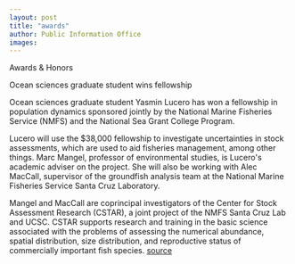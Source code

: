 ```yaml
---
layout: post
title: "awards"
author: Public Information Office
images:
---
```


Awards & Honors

Ocean sciences graduate student wins fellowship

Ocean sciences graduate student Yasmin Lucero has won a fellowship in population dynamics sponsored jointly by the National Marine Fisheries Service (NMFS) and the National Sea Grant College Program.

Lucero will use the $38,000 fellowship to investigate uncertainties in stock assessments, which are used to aid fisheries management, among other things. Marc Mangel, professor of environmental studies, is Lucero's academic adviser on the project. She will also be working with Alec MacCall, supervisor of the groundfish analysis team at the National Marine Fisheries Service Santa Cruz Laboratory.

Mangel and MacCall are coprincipal investigators of the Center for Stock Assessment Research (CSTAR), a joint project of the NMFS Santa Cruz Lab and UCSC. CSTAR supports research and training in the basic science associated with the problems of assessing the numerical abundance, spatial distribution, size distribution, and reproductive status of commercially important fish species.
[source](http://www1.ucsc.edu/currents/02-03/08-19/awards.html "Permalink to awards")
